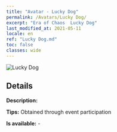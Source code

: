 ```yaml
---
title: "Avatar - Lucky Dog"
permalink: /Avatars/Lucky Dog/
excerpt: "Era of Chaos  Lucky Dog"
last_modified_at: 2021-05-11
locale: en
ref: "Lucky Dog.md"
toc: false
classes: wide
---
```

 ![Lucky Dog](/images/a/avatarFrame_55.png)

## Details

 **Description:**  

 **Tips:** Obtained through event participation 

 **Is available:**  - 

